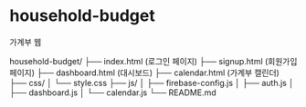 # household-budget
가계부 웹



household-budget/
├── index.html (로그인 페이지)
├── signup.html (회원가입 페이지)
├── dashboard.html (대시보드)
├── calendar.html (가계부 캘린더)
├── css/
│   └── style.css
├── js/
│   ├── firebase-config.js
│   ├── auth.js
│   ├── dashboard.js
│   └── calendar.js
└── README.md
